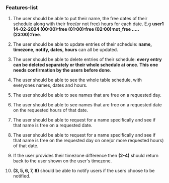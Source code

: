 ### Features-list

1. The user should be able to put their name, the free dates of their schedule along with their free(or not free) hours for each date.
E.g **user1 14-02-2024 (00:00):free (01:00):free (02:00):not_free ..... (23:00):free**.

2. The user should be able to update entries of their schedule: **name, timezone, notify, dates, hours** can all be updated.

3. The user should be able to delete entries of their schedule: **every entry can be deleted separately or their whole schedule at once**.
**This one needs confirmation by the users before done**.

4. The user should be able to see the whole table schedule, with everyones names, dates and hours.

5. The user should be able to see names that are free on a requested day.

6. The user should be able to see names that are free on a requested date on the requested hours of that date.

7. The user should be able to request for a name specifically and see if that name is free on a requested date.

8. The user should be able to request for a name specifically and see if that name is free on the requested day on one(or more requested hours) of that date.

9. If the user provides their timezone difference then **(2-4)** should return back to the user shown on the user's timezone.

10. **(3, 5, 6, 7, 8)** should be able to notify users if the users choose to be notified.
